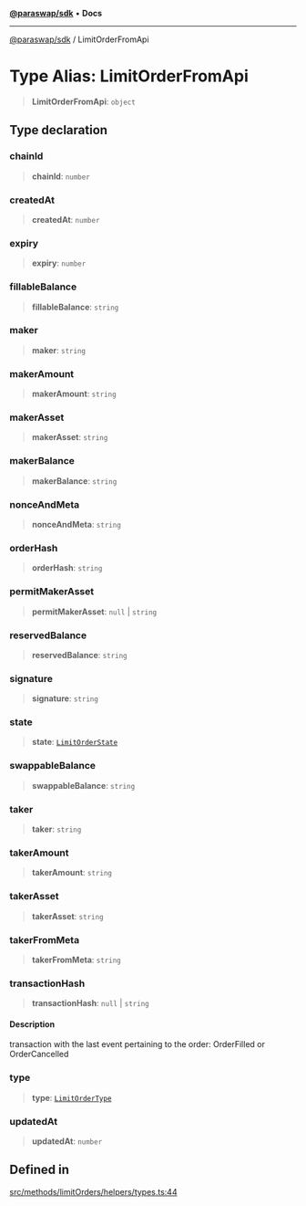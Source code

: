 [**@paraswap/sdk**](../README.md) • **Docs**

***

[@paraswap/sdk](../globals.md) / LimitOrderFromApi

# Type Alias: LimitOrderFromApi

> **LimitOrderFromApi**: `object`

## Type declaration

### chainId

> **chainId**: `number`

### createdAt

> **createdAt**: `number`

### expiry

> **expiry**: `number`

### fillableBalance

> **fillableBalance**: `string`

### maker

> **maker**: `string`

### makerAmount

> **makerAmount**: `string`

### makerAsset

> **makerAsset**: `string`

### makerBalance

> **makerBalance**: `string`

### nonceAndMeta

> **nonceAndMeta**: `string`

### orderHash

> **orderHash**: `string`

### permitMakerAsset

> **permitMakerAsset**: `null` \| `string`

### reservedBalance

> **reservedBalance**: `string`

### signature

> **signature**: `string`

### state

> **state**: [`LimitOrderState`](LimitOrderState.md)

### swappableBalance

> **swappableBalance**: `string`

### taker

> **taker**: `string`

### takerAmount

> **takerAmount**: `string`

### takerAsset

> **takerAsset**: `string`

### takerFromMeta

> **takerFromMeta**: `string`

### transactionHash

> **transactionHash**: `null` \| `string`

#### Description

transaction with the last event pertaining to the order: OrderFilled or OrderCancelled

### type

> **type**: [`LimitOrderType`](LimitOrderType.md)

### updatedAt

> **updatedAt**: `number`

## Defined in

[src/methods/limitOrders/helpers/types.ts:44](https://github.com/paraswap/paraswap-sdk/blob/master/src/methods/limitOrders/helpers/types.ts#L44)
